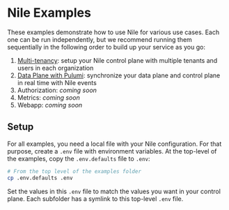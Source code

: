 # Nile Examples

These examples demonstrate how to use Nile for various use cases.
Each one can be run independently, but we recommend running them sequentially in the following order to build up your service as you go:

1. [Multi-tenancy](multi-tenancy): setup your Nile control plane with multiple tenants and users in each organization
2. [Data Plane with Pulumi](data-plane/pulumi/): synchronize your data plane and control plane in real time with Nile events
3. Authorization: _coming soon_
4. Metrics: _coming soon_
5. Webapp: _coming soon_

## Setup

For all examples, you need a local file with your Nile configuration.
For that purpose, create a `.env` file with environment variables.
At the top-level of the examples, copy the `.env.defaults` file to `.env`:

```bash
# From the top level of the examples folder
cp .env.defaults .env
```

Set the values in this `.env` file to match the values you want in your control plane.
Each subfolder has a symlink to this top-level `.env` file.
